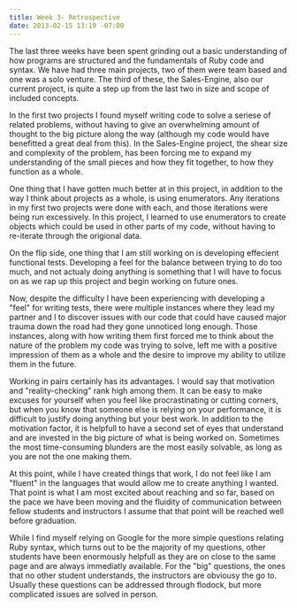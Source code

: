 ```yaml
---
title: Week 3- Retrospective
date: 2013-02-15 13:19 -07:00
---
```


The last three weeks have been spent grinding out a basic understanding of how programs are structured and the fundamentals of Ruby code and syntax.  We have had three main projects, two of them were team based and one was a solo venture.  The third of these, the Sales-Engine, also our current project, is quite a step up from the last two in size and scope of included concepts.

In the first two projects I found myself writing code to solve a seriese of related problems, without having to give an overwhelming amount of thought to the big picture along the way (although my code would have benefitted a great deal from this).  In the Sales-Engine project, the shear size and complexity of the problem, has been forcing me to expand my understanding of the small pieces and how they fit together, to how they function as a whole.

One thing that I have gotten much better at in this project, in addition to the way I think about projects as a whole, is using enumerators.  Any iterations in my first two projects were done with each, and those iterations were being run excessively.  In this project, I learned to use enumerators to create objects which could be used in other parts of my code, without having to re-iterate through the origional data.

On the flip side, one thing that I am still working on is developing effecient functional tests.  Developing a feel for the balance between trying to do too much, and not actualy doing anything is something that I will have to focus on as we rap up this project and begin working on future ones.

Now, despite the difficulty I have been experiencing with developing a "feel" for writing tests, there were multiple instances where they lead my partner and I to discover issues with our code that could have caused major trauma down the road had they gone unnoticed long enough.  Those instances, along with how writing them first forced me to think about the nature of the problem my code was trying to solve, left me with a positive impression of them as a whole and the desire to improve my ability to utilize them in the future.

Working in pairs certainly has its advantages.  I would say that motivation and "reality-checking" rank high among them.  It can be easy to make excuses for yourself when you feel like procrastinating or cutting corners, but when you know that someone else is relying on your performance, it is difficult to justify doing anything but your best work.  In addition to the motivation factor, it is helpfull to have a second set of eyes that understand and are invested in the big picture of what is being worked on.  Sometimes the most time-consuming blunders are the most easily solvable, as long as you are not the one making them.

At this point, while I have created things that work, I do not feel like I am "fluent" in the languages that would allow me to create anything I wanted.  That point is what I am most excited about reaching and so far, based on the pace we have been moving and the fluidity of communication between fellow students and instructors I assume that that point will be reached well before graduation.  

While I find myself relying on Google for the more simple questions relating Ruby syntax, which turns out to be the majority of my questions, other students have been enormously helpfull as they are on close to the same page and are always immediatly available.  For the "big" questions, the ones that no other student understands, the instructors are obviousy the go to.  Usually these questions can be addressed through flodock, but more complicated issues are solved in person.




